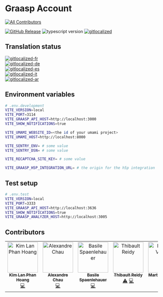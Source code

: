 # Graasp Account
<!-- ALL-CONTRIBUTORS-BADGE:START - Do not remove or modify this section -->
[![All Contributors](https://img.shields.io/badge/all_contributors-5-orange.svg?style=flat-square)](#contributors-)
<!-- ALL-CONTRIBUTORS-BADGE:END -->

[![GitHub Release](https://img.shields.io/github/release/graasp/graasp-library)](https://github.com/graasp-account/releases)
![typescript version](https://img.shields.io/github/package-json/dependency-version/graasp/graasp-library/dev/typescript)
[![gitlocalized](https://gitlocalize.com/repo/9965/whole_project/badge.svg)](https://gitlocalize.com/repo/9965?utm_source=badge)

## Translation status

[![gitlocalized-fr](https://gitlocalize.com/repo/9965/fr/badge.svg)](https://gitlocalize.com/repo/9965/fr?utm_source=badge)  
[![gitlocalized-de](https://gitlocalize.com/repo/9965/de/badge.svg)](https://gitlocalize.com/repo/9965/de?utm_source=badge)  
[![gitlocalized-es](https://gitlocalize.com/repo/9965/es/badge.svg)](https://gitlocalize.com/repo/9965/es?utm_source=badge)  
[![gitlocalized-it](https://gitlocalize.com/repo/9965/it/badge.svg)](https://gitlocalize.com/repo/9965/it?utm_source=badge)  
[![gitlocalized-ar](https://gitlocalize.com/repo/9965/ar/badge.svg)](https://gitlocalize.com/repo/9965/ar?utm_source=badge)  

## Environment variables

```sh
# .env.development
VITE_VERSION=local
VITE_PORT=3114
VITE_GRAASP_API_HOST=http://localhost:3000
VITE_SHOW_NOTIFICATIONS=true

VITE_UMAMI_WEBSITE_ID=<the id of your umami project>
VITE_UMAMI_HOST=http://localhost:8000

VITE_SENTRY_ENV= # some value
VITE_SENTRY_DSN= # some value

VITE_RECAPTCHA_SITE_KEY= # some value

VITE_GRAASP_H5P_INTEGRATION_URL= # the origin for the h5p integration
```

## Test setup

```sh
# .env.test
VITE_VERSION=local
VITE_PORT=3333
VITE_GRAASP_API_HOST=http://localhost:3636
VITE_SHOW_NOTIFICATIONS=true
VITE_GRAASP_ANALYZER_HOST=http://localhost:3005

```

## Contributors

<!-- ALL-CONTRIBUTORS-LIST:START - Do not remove or modify this section -->
<!-- prettier-ignore-start -->
<!-- markdownlint-disable -->
<table>
  <tbody>
    <tr>
      <td align="center" valign="top" width="14.28%"><a href="https://www.linkedin.com/in/kim-lan-phan-hoang-a457bb130"><img src="https://avatars.githubusercontent.com/u/11229627?v=4?s=100" width="100px;" alt="Kim Lan Phan Hoang"/><br /><sub><b>Kim Lan Phan Hoang</b></sub></a><br /><a href="https://github.com/graasp/client/commits?author=pyphilia" title="Code">💻</a></td>
      <td align="center" valign="top" width="14.28%"><a href="https://www.linkedin.com/in/chau-alexandre/"><img src="https://avatars.githubusercontent.com/u/14943421?v=4?s=100" width="100px;" alt="Alexandre Chau"/><br /><sub><b>Alexandre Chau</b></sub></a><br /><a href="https://github.com/graasp/client/commits?author=dialexo" title="Code">💻</a></td>
      <td align="center" valign="top" width="14.28%"><a href="https://github.com/spaenleh"><img src="https://avatars.githubusercontent.com/u/39373170?v=4?s=100" width="100px;" alt="Basile Spaenlehauer"/><br /><sub><b>Basile Spaenlehauer</b></sub></a><br /><a href="https://github.com/graasp/client/commits?author=spaenleh" title="Code">💻</a></td>
      <td align="center" valign="top" width="14.28%"><a href="https://github.com/ReidyT"><img src="https://avatars.githubusercontent.com/u/147397675?v=4?s=100" width="100px;" alt="Thibault Reidy"/><br /><sub><b>Thibault Reidy</b></sub></a><br /><a href="https://github.com/graasp/client/commits?author=ReidyT" title="Tests">⚠️</a> <a href="https://github.com/graasp/client/commits?author=ReidyT" title="Code">💻</a></td>
      <td align="center" valign="top" width="14.28%"><a href="https://github.com/MartinaVin"><img src="https://avatars.githubusercontent.com/u/47863122?v=4?s=100" width="100px;" alt="Martina Vincoli"/><br /><sub><b>Martina Vincoli</b></sub></a><br /><a href="#design-MartinaVin" title="Design">🎨</a> <a href="#translation-MartinaVin" title="Translation">🌍</a></td>
    </tr>
  </tbody>
</table>

<!-- markdownlint-restore -->
<!-- prettier-ignore-end -->

<!-- ALL-CONTRIBUTORS-LIST:END -->
